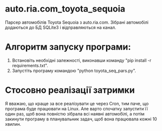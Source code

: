 # auto.ria.com_toyota_sequoia
Парсер автомобілів Toyota Sequoia з auto.ria.com. Зібрані автомобілі додаються до БД SQLite3 і відправляються на канал.

# Алгоритм запуску програми:
1. Встановіть необхідні залежності, виконавши команду "pip install -r requirements.txt".
2. Запустіть програму командою "python toyota_seq_pars.py".




# Стосовно реалізації затримки
Я вважаю, що краще за все реалізувати це через Cron, тим паче, що програма буде працювати на Linux. Але варто спочатку запустити її один раз, щоб вона повністю зібрала всі наявні автомобілі, а потім закинути програму в планувальник задач, щоб вона працювала кожні 10 хвилин.
